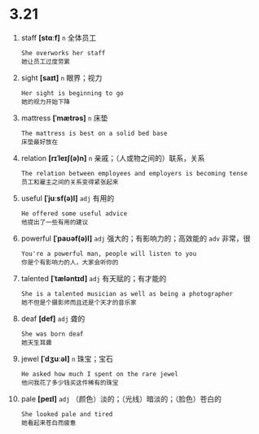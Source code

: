 # 3.21


1. staff **[stɑːf]** `n` 全体员工
    ```
    She overworks her staff
    她让员工过度劳累
    ```

2. sight **[saɪt]** `n` 眼界；视力
    ```
    Her sight is beginning to go
    她的视力开始下降
    ```

3. mattress **[ˈmætrəs]** `n` 床垫
    ```
    The mattress is best on a solid bed base
    床垫最好放在
    ```

4. relation **[rɪˈleɪʃ(ə)n]** `n` 亲戚；（人或物之间的）联系，关系
    ```
    The relation between employees and employers is becoming tense
    员工和雇主之间的关系变得紧张起来
    ```

5. useful **[ˈjuːsf(ə)l]** `adj` 有用的
    ```
    He offered some useful advice
    他提出了一些有用的建议
    ```

6. powerful **[ˈpaʊəf(ə)l]** `adj` 强大的；有影响力的；高效能的 `adv` 非常，很
    ```
    You're a powerful man, people will listen to you
    你是个有影响力的人，大家会听你的
    ```

7. talented **[ˈtæləntɪd]** `adj` 有天赋的；有才能的
    ```
    She is a talented musician as well as being a photographer
    她不但是个摄影师而且还是个天才的音乐家
    ```

8. deaf **[def]** `adj` 聋的
    ```
    She was born deaf
    她天生耳聋
    ```

9. jewel **[ˈdʒuːəl]** `n` 珠宝；宝石
    ```
    He asked how much I spent on the rare jewel
    他问我花了多少钱买这件稀有的珠宝
    ```

10. pale **[peɪl]** `adj` （颜色）淡的；（光线）暗淡的；（脸色）苍白的
    ```
    She looked pale and tired
    她看起来苍白而疲惫
    ```
